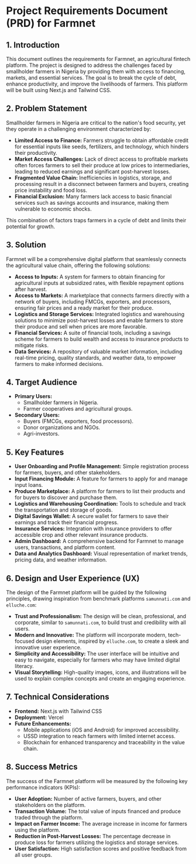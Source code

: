 # Project Requirements Document (PRD) for Farmnet

## 1. Introduction

This document outlines the requirements for Farmnet, an agricultural fintech platform. The project is designed to address the challenges faced by smallholder farmers in Nigeria by providing them with access to financing, markets, and essential services. The goal is to break the cycle of debt, enhance productivity, and improve the livelihoods of farmers. This platform will be built using Next.js and Tailwind CSS.

## 2. Problem Statement

Smallholder farmers in Nigeria are critical to the nation's food security, yet they operate in a challenging environment characterized by:

*   **Limited Access to Finance:** Farmers struggle to obtain affordable credit for essential inputs like seeds, fertilizers, and technology, which hinders their productivity.
*   **Market Access Challenges:** Lack of direct access to profitable markets often forces farmers to sell their produce at low prices to intermediaries, leading to reduced earnings and significant post-harvest losses.
*   **Fragmented Value Chain:** Inefficiencies in logistics, storage, and processing result in a disconnect between farmers and buyers, creating price instability and food loss.
*   **Financial Exclusion:** Many farmers lack access to basic financial services such as savings accounts and insurance, making them vulnerable to economic shocks.

This combination of factors traps farmers in a cycle of debt and limits their potential for growth.

## 3. Solution

Farmnet will be a comprehensive digital platform that seamlessly connects the agricultural value chain, offering the following solutions:

*   **Access to Inputs:** A system for farmers to obtain financing for agricultural inputs at subsidized rates, with flexible repayment options after harvest.
*   **Access to Markets:** A marketplace that connects farmers directly with a network of buyers, including FMCGs, exporters, and processors, ensuring fair prices and a ready market for their produce.
*   **Logistics and Storage Services:** Integrated logistics and warehousing solutions to minimize post-harvest losses and enable farmers to store their produce and sell when prices are more favorable.
*   **Financial Services:** A suite of financial tools, including a savings scheme for farmers to build wealth and access to insurance products to mitigate risks.
*   **Data Services:** A repository of valuable market information, including real-time pricing, quality standards, and weather data, to empower farmers to make informed decisions.

## 4. Target Audience

*   **Primary Users:**
    *   Smallholder farmers in Nigeria.
    *   Farmer cooperatives and agricultural groups.
*   **Secondary Users:**
    *   Buyers (FMCGs, exporters, food processors).
    *   Donor organizations and NGOs.
    *   Agri-investors.

## 5. Key Features

*   **User Onboarding and Profile Management:** Simple registration process for farmers, buyers, and other stakeholders.
*   **Input Financing Module:** A feature for farmers to apply for and manage input loans.
*   **Produce Marketplace:** A platform for farmers to list their products and for buyers to discover and purchase them.
*   **Logistics and Warehousing Coordination:** Tools to schedule and track the transportation and storage of goods.
*   **Digital Savings Wallet:** A secure wallet for farmers to save their earnings and track their financial progress.
*   **Insurance Services:** Integration with insurance providers to offer accessible crop and other relevant insurance products.
*   **Admin Dashboard:** A comprehensive backend for Farmnet to manage users, transactions, and platform content.
*   **Data and Analytics Dashboard:** Visual representation of market trends, pricing data, and weather information.

## 6. Design and User Experience (UX)

The design of the Farmnet platform will be guided by the following principles, drawing inspiration from benchmark platforms `samunnati.com` and `elluche.com`:

*   **Trust and Professionalism:** The design will be clean, professional, and corporate, similar to `samunnati.com`, to build trust and credibility with all users.
*   **Modern and Innovative:** The platform will incorporate modern, tech-focused design elements, inspired by `elluche.com`, to create a sleek and innovative user experience.
*   **Simplicity and Accessibility:** The user interface will be intuitive and easy to navigate, especially for farmers who may have limited digital literacy.
*   **Visual Storytelling:** High-quality images, icons, and illustrations will be used to explain complex concepts and create an engaging experience.

## 7. Technical Considerations

*   **Frontend:** Next.js with Tailwind CSS
*   **Deployment:** Vercel
*   **Future Enhancements:**
    *   Mobile applications (iOS and Android) for improved accessibility.
    *   USSD integration to reach farmers with limited internet access.
    *   Blockchain for enhanced transparency and traceability in the value chain.

## 8. Success Metrics

The success of the Farmnet platform will be measured by the following key performance indicators (KPIs):

*   **User Adoption:** Number of active farmers, buyers, and other stakeholders on the platform.
*   **Transaction Volume:** The total value of inputs financed and produce traded through the platform.
*   **Impact on Farmer Income:** The average increase in income for farmers using the platform.
*   **Reduction in Post-Harvest Losses:** The percentage decrease in produce loss for farmers utilizing the logistics and storage services.
*   **User Satisfaction:** High satisfaction scores and positive feedback from all user groups.
